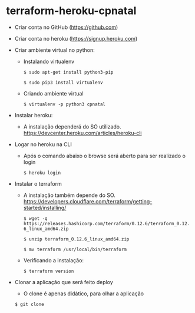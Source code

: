 # terraform-heroku-cpnatal

* Criar conta no GitHub (https://github.com)

* Criar conta no heroku (https://signup.heroku.com)

* Criar ambiente virtual no python:
    * Instalando virtualenv
    
        `$ sudo apt-get install python3-pip`
        
        `$ sudo pip3 install virtualenv`
        
    * Criando ambiente virtual
        
        `$ virtualenv -p python3 cpnatal`

* Instalar heroku:
    * A instalação dependerá do SO utilizado. https://devcenter.heroku.com/articles/heroku-cli
    
* Logar no heroku na CLI
    * Após o comando abaixo o browse será aberto para ser realizado o login
       
       `$ heroku login`
      
* Instalar o terraform
    * A instalação também depende do SO. https://developers.cloudflare.com/terraform/getting-started/installing/
    
        `$ wget -q https://releases.hashicorp.com/terraform/0.12.6/terraform_0.12.6_linux_amd64.zip`
        
        `$ unzip terraform_0.12.6_linux_amd64.zip` 
        
        `$ mv terraform /usr/local/bin/terraform`
    * Verificando a instalação:
        
        `$ terraform version`
        
* Clonar a aplicação que será feito deploy
    * O clone é apenas didático, para olhar a aplicação
    
    `$ git clone `           
      
     
 
